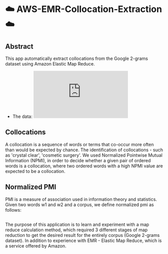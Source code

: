 # ☁️ AWS-EMR-Collocation-Extraction ☁️

## Abstract
This app automatically extract collocations from the Google 2-grams dataset using Amazon Elastic Map Reduce.
- The data: ![project structure](http://commondatastorage.googleapis.com/books/syntactic-ngrams/index.html)

## Collocations
A collocation is a sequence of words or terms that co-occur more often than would be expected by chance. The identification of collocations - such as 'crystal clear', 'cosmetic surgery'.
We used Normalized Pointwise Mutual Information (NPMI), in order to decide whether a given pair of ordered words is a collocation, where two ordered words with a high NPMI value are expected to be a collocation.

## Normalized PMI
PMI is a measure of association used in information theory and statistics.
Given two words w1 and w2 and a corpus, we define normalized pmi as follows:

## 
The purpose of this application is to learn and experiment with a map reduce calculation method, which required 3 different
stages of map reduction to get the desired result for the entirely corpus (Google 2-grams dataset).
In addition to experience with EMR - Elastic Map Reduce, which is a service offered by Amazon.
